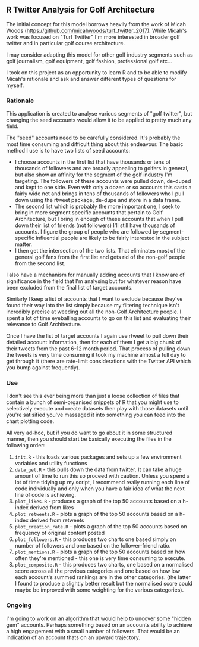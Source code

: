 ## R Twitter Analysis for Golf Architecture

The initial concept for this model borrows heavily from the work of Micah Woods (https://github.com/micahwoods/turf_twitter_2017). While Micah's work was focused on "Turf Twitter" I'm more interested in broader golf twitter and in particular golf course architecture.

I may consider adapting this model for other golf industry segments such as golf journalism, golf equipment, golf fashion, professional golf etc...

I took on this project as an opportunity to learn R and to be able to modify Micah's rationale and ask and answer different types of questions for myself.

### Rationale

This application is created to analyse various segments of "golf twitter", but changing the seed accounts would allow it to be applied to pretty much any field.

The "seed" accounts need to be carefully considered. It's probably the most time consuming and difficult thing about this endeavour. The basic method I use is to have two lists of seed accounts:

- I choose accounts in the first list that have thousands or tens of thousands of followers and are broadly appealing to golfers in general, but also show an affinity for the segment of the golf industry I'm targeting. The followers of these accounts were pulled down, de-duped and kept to one side. Even with only a dozen or so accounts this casts a fairly wide net and brings in tens of thousands of followers who I pull down using the rtweet package, de-dupe and store in a data frame.
- The second list which is probably the more important one, I seek to bring in more segment specific accounts that pertain to Golf Architecture, but I bring in enough of these accounts that when I pull down their list of friends (not followers) I'll still have thousands of accounts. I figure the group of people who are followed by segment-specific influential people are likely to be fairly interested in the subject matter.
- I then get the intersection of the two lists. That eliminates most of the general golf fans from the first list and gets rid of the non-golf people from the second list.

I also have a mechanism for manually adding accounts that I know are of significance in the field that I'm analysing but for whatever reason have been excluded from the final list of target accounts.

Similarly I keep a list of accounts that I want to exclude because they've found their way into the list simply because my filtering technique isn't incredibly precise at weeding out all the non-Golf Architecture people. I spent a lot of time eyeballing accounts to go on this list and evaluating their relevance to Golf Architecture.

Once I have the list of target accounts I again use rtweet to pull down their detailed account information, then for each of them I get a big chunk of their tweets from the past 6-12 month period. That process of pulling down the tweets is very time consuming it took my machine almost a full day to get through it (there are rate-limit considerations with the Twitter API which you bump against frequently).

### Use

I don't see this ever being more than just a loose collection of files that contain a bunch of semi-organised snippets of R that you might use to selectively execute and create datasets then play with those datasets until you're satisified you've massaged it into something you can feed into the chart plotting code.

All very ad-hoc, but if you do want to go about it in some structured manner, then you should start be basically executing the files in the following order:

1. `init.R` - this loads various packages and sets up a few environment variables and utility functions
2. `data_get.R` - this pulls down the data from twitter. It can take a huge amount of time to run this so proceed with caution. Unless you spend a lot of time tidying up my script, I recommend really running each line of code individually and only when you have a fair idea of what the next line of code is achieving.
3. `plot_likes.R` - produces a graph of the top 50 accounts based on a h-index derived from likes
4. `plot_retweets.R` - plots a graph of the top 50 accounts based on a h-index derived from retweets
5. `plot_creation_rate.R` - plots a graph of the top 50 accounts based on frequency of original content posted
6.  `plot_followers.R` - this produces two charts one based simply on number of followers and one based on the follower-friend ratio.
7. `plot_mentions.R` - plots a graph of the top 50 accounts based on how often they're mentioned - this one is very time consuming to execute.
8. `plot_composite.R` - this produces two charts, one based on a normalised score across all the previous categories and one based on how low each account's summed rankings are in the other categories. (the latter I found to produce a slightly better result but the normalised score could maybe be improved with some weighting for the various categories).

### Ongoing

I'm going to work on an algorithm that would help to uncover some "hidden gem" accounts. Perhaps something based on an accounts ability to achieve a high engagement with a small number of followers. That would be an indication of an account thats on an upward trajectory.
